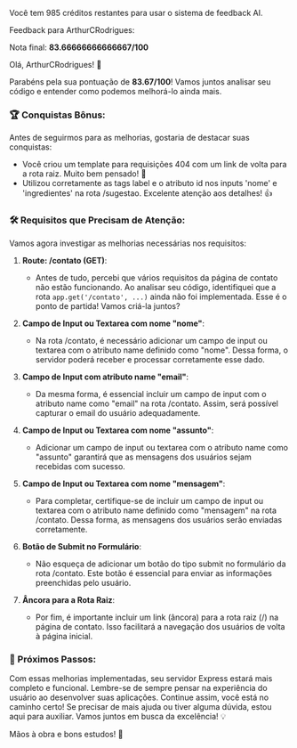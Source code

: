 Você tem 985 créditos restantes para usar o sistema de feedback AI.

Feedback para ArthurCRodrigues:

Nota final: **83.66666666666667/100**

Olá, ArthurCRodrigues! 🚀

Parabéns pela sua pontuação de **83.67/100**! Vamos juntos analisar seu código e entender como podemos melhorá-lo ainda mais. 

### 🏆 Conquistas Bônus:
Antes de seguirmos para as melhorias, gostaria de destacar suas conquistas:
- Você criou um template para requisições 404 com um link de volta para a rota raiz. Muito bem pensado! 👏
- Utilizou corretamente as tags label e o atributo id nos inputs 'nome' e 'ingredientes' na rota /sugestao. Excelente atenção aos detalhes! 👍

### 🛠️ Requisitos que Precisam de Atenção:
Vamos agora investigar as melhorias necessárias nos requisitos:
1. **Route: /contato (GET)**:
   - Antes de tudo, percebi que vários requisitos da página de contato não estão funcionando. Ao analisar seu código, identifiquei que a rota `app.get('/contato', ...)` ainda não foi implementada. Esse é o ponto de partida! Vamos criá-la juntos?
  
2. **Campo de Input ou Textarea com nome "nome"**:
   - Na rota /contato, é necessário adicionar um campo de input ou textarea com o atributo name definido como "nome". Dessa forma, o servidor poderá receber e processar corretamente esse dado.

3. **Campo de Input com atributo name "email"**:
   - Da mesma forma, é essencial incluir um campo de input com o atributo name como "email" na rota /contato. Assim, será possível capturar o email do usuário adequadamente.

4. **Campo de Input ou Textarea com nome "assunto"**:
   - Adicionar um campo de input ou textarea com o atributo name como "assunto" garantirá que as mensagens dos usuários sejam recebidas com sucesso.

5. **Campo de Input ou Textarea com nome "mensagem"**:
   - Para completar, certifique-se de incluir um campo de input ou textarea com o atributo name definido como "mensagem" na rota /contato. Dessa forma, as mensagens dos usuários serão enviadas corretamente.

6. **Botão de Submit no Formulário**:
   - Não esqueça de adicionar um botão do tipo submit no formulário da rota /contato. Este botão é essencial para enviar as informações preenchidas pelo usuário.

7. **Âncora para a Rota Raiz**:
   - Por fim, é importante incluir um link (âncora) para a rota raiz (/) na página de contato. Isso facilitará a navegação dos usuários de volta à página inicial.

### 🚀 Próximos Passos:
Com essas melhorias implementadas, seu servidor Express estará mais completo e funcional. Lembre-se de sempre pensar na experiência do usuário ao desenvolver suas aplicações. Continue assim, você está no caminho certo! Se precisar de mais ajuda ou tiver alguma dúvida, estou aqui para auxiliar. Vamos juntos em busca da excelência! 💡

Mãos à obra e bons estudos! 🌟